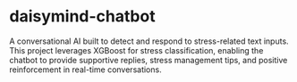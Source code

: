 # daisymind-chatbot
A conversational AI built to detect and respond to stress-related text inputs. This project leverages XGBoost for stress classification, enabling the chatbot to provide supportive replies, stress management tips, and positive reinforcement in real-time conversations.
